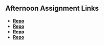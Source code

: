 ## Afternoon Assignment Links

* **[Repo](https://github.com/tylermarcott/fs-journal)**
* **[Repo](https://github.com/tylermarcott/cool-site-project)**
* **[Repo](https://github.com/tylermarcott/clone-site-project)**
* **[Repo](https://github.com/tylermarcott/<ASSIGNMENT_REPO>)**
